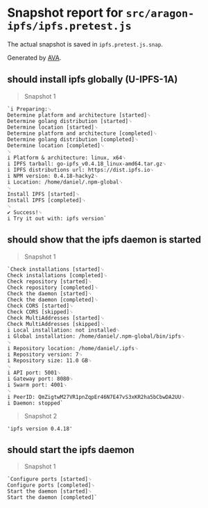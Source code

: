 # Snapshot report for `src/aragon-ipfs/ipfs.pretest.js`

The actual snapshot is saved in `ipfs.pretest.js.snap`.

Generated by [AVA](https://ava.li).

## should install ipfs globally (U-IPFS-1A)

> Snapshot 1

    `i Preparing:␊
    Determine platform and architecture [started]␊
    Determine golang distribution [started]␊
    Determine location [started]␊
    Determine platform and architecture [completed]␊
    Determine golang distribution [completed]␊
    Determine location [completed]␊
    ␊
    i Platform & architecture: linux, x64␊
    i IPFS tarball: go-ipfs_v0.4.18_linux-amd64.tar.gz␊
    i IPFS distributions url: https://dist.ipfs.io␊
    i NPM version: 0.4.18-hacky2␊
    i Location: /home/daniel/.npm-global␊
    ␊
    Install IPFS [started]␊
    Install IPFS [completed]␊
    ␊
    ✔ Success!␊
    i Try it out with: ipfs version`

## should show that the ipfs daemon is started

> Snapshot 1

    `Check installations [started]␊
    Check installations [completed]␊
    Check repository [started]␊
    Check repository [completed]␊
    Check the daemon [started]␊
    Check the daemon [completed]␊
    Check CORS [started]␊
    Check CORS [skipped]␊
    Check MultiAddresses [started]␊
    Check MultiAddresses [skipped]␊
    i Local installation: not installed␊
    i Global installation: /home/daniel/.npm-global/bin/ipfs␊
    ␊
    i Repository location: /home/daniel/.ipfs␊
    i Repository version: 7␊
    i Repository size: 11.0 GB␊
    ␊
    i API port: 5001␊
    i Gateway port: 8080␊
    i Swarm port: 4001␊
    ␊
    i PeerID: QmZigtwM27VR1pnZqpEr46N7E47vS3xKR2ha5bCbwDA2UU␊
    i Daemon: stopped`

> Snapshot 2

    'ipfs version 0.4.18'

## should start the ipfs daemon

> Snapshot 1

    `Configure ports [started]␊
    Configure ports [completed]␊
    Start the daemon [started]␊
    Start the daemon [completed]`
